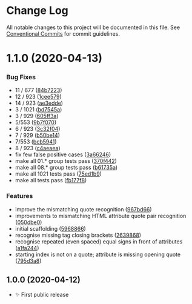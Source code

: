 # Change Log

All notable changes to this project will be documented in this file.
See [Conventional Commits](https://conventionalcommits.org) for commit guidelines.

# 1.1.0 (2020-04-13)


### Bug Fixes

* 11 / 677 ([84b7223](https://gitlab.com/codsen/codsen/commit/84b7223fa4aa4335650aecac91e34807b4e331eb))
* 12 / 923 ([1cee579](https://gitlab.com/codsen/codsen/commit/1cee5797af29fc703c4b6e4b6c9cdfcfcce99c8a))
* 14 / 923 ([ae3edde](https://gitlab.com/codsen/codsen/commit/ae3edde564ea3d5ee9170ec0af85aae7c093d930))
* 3 / 1021 ([bd7545a](https://gitlab.com/codsen/codsen/commit/bd7545a69a40315dd55f1333f136b0b476f452ab))
* 3 / 929 ([605ff3a](https://gitlab.com/codsen/codsen/commit/605ff3af837711d0855abcc2c7e0ba7a10f877a0))
* 5/553 ([9b7f070](https://gitlab.com/codsen/codsen/commit/9b7f070a4273e35cd948ca5bb81ed520a4f2d95c))
* 6 / 923 ([3c32f04](https://gitlab.com/codsen/codsen/commit/3c32f0410a830f36e1b56df7dd79996a91f0cb33))
* 7 / 929 ([b50be14](https://gitlab.com/codsen/codsen/commit/b50be14a2f60d33e5d3431600592e5e2a5370887))
* 7/553 ([bcb5941](https://gitlab.com/codsen/codsen/commit/bcb5941bc8356c4ef4cd2ad07d7fe5635c9170c6))
* 8 / 923 ([c4aeaea](https://gitlab.com/codsen/codsen/commit/c4aeaea95555a1365ee4951198d3602daa2df372))
* fix few false positive cases ([3a66246](https://gitlab.com/codsen/codsen/commit/3a66246c23d4e97e4705a0482628293f831d6332))
* make all 01.* group tests pass ([370f442](https://gitlab.com/codsen/codsen/commit/370f442f739b7514f1fa21ff4d5108df55c0c77e))
* make all 08.* group tests pass ([b61735a](https://gitlab.com/codsen/codsen/commit/b61735afd8fcac9d1c4aef5240a5a036d96182e9))
* make all 1021 tests pass ([75ed1b9](https://gitlab.com/codsen/codsen/commit/75ed1b9d43f08d2fad1a15273b7c90fe10656373))
* make all tests pass ([fb177f8](https://gitlab.com/codsen/codsen/commit/fb177f835c2023b992e9a049d31764c1667c08da))


### Features

* improve the mismatching quote recognition ([967bd66](https://gitlab.com/codsen/codsen/commit/967bd66ee2a9b4ff9414d1cca715569f5c677ff6))
* improvements to mismatching HTML attribute quote pair recognition ([050dbe0](https://gitlab.com/codsen/codsen/commit/050dbe02569d98c2741aca00fed990004c22eeb2))
* initial scaffolding ([5968866](https://gitlab.com/codsen/codsen/commit/5968866db6702dba9031b7633e3be92eb0d62d5c))
* recognise missing tag closing brackets ([2639868](https://gitlab.com/codsen/codsen/commit/26398686dfffafd069fd25577f69009d5a27f2f9))
* recognise repeated (even spaced) equal signs in front of attributes ([a1fa244](https://gitlab.com/codsen/codsen/commit/a1fa2444167c5471e04860af9d3ec15f946a2489))
* starting index is not on a quote; attribute is missing opening quote ([795d3a8](https://gitlab.com/codsen/codsen/commit/795d3a85e3a3a0b46b2ce3f62e93ee3db8f0610e))





## 1.0.0 (2020-04-12)

- ✨ First public release
